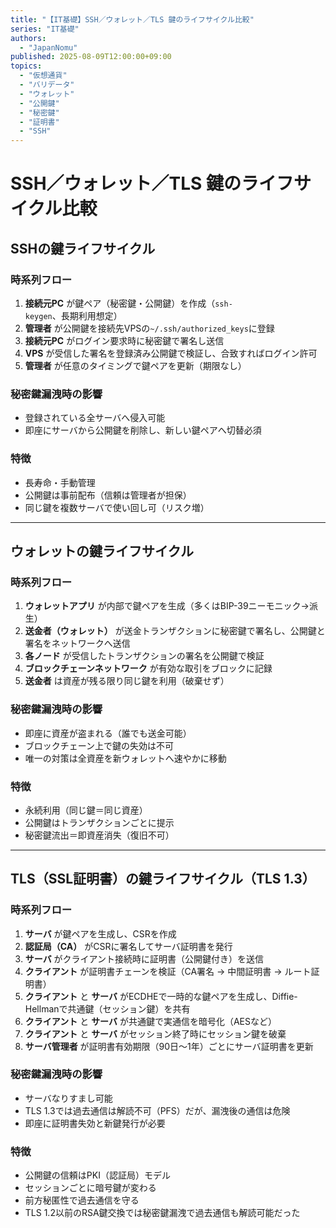 ```yaml
---
title: "【IT基礎】SSH／ウォレット／TLS 鍵のライフサイクル比較"
series: "IT基礎"
authors:
  - "JapanNomu"
published: 2025-08-09T12:00:00+09:00
topics:
  - "仮想通貨"
  - "バリデータ"
  - "ウォレット"
  - "公開鍵"
  - "秘密鍵"
  - "証明書"
  - "SSH"
---
```


# SSH／ウォレット／TLS 鍵のライフサイクル比較

## SSHの鍵ライフサイクル
### 時系列フロー
1. **接続元PC** が鍵ペア（秘密鍵・公開鍵）を作成（`ssh-keygen`、長期利用想定）  
2. **管理者** が公開鍵を接続先VPSの`~/.ssh/authorized_keys`に登録  
3. **接続元PC** がログイン要求時に秘密鍵で署名し送信  
4. **VPS** が受信した署名を登録済み公開鍵で検証し、合致すればログイン許可  
5. **管理者** が任意のタイミングで鍵ペアを更新（期限なし）

### 秘密鍵漏洩時の影響
- 登録されている全サーバへ侵入可能
- 即座にサーバから公開鍵を削除し、新しい鍵ペアへ切替必須

### 特徴
- 長寿命・手動管理
- 公開鍵は事前配布（信頼は管理者が担保）
- 同じ鍵を複数サーバで使い回し可（リスク増）

---

## ウォレットの鍵ライフサイクル
### 時系列フロー
1. **ウォレットアプリ** が内部で鍵ペアを生成（多くはBIP-39ニーモニック→派生）  
2. **送金者（ウォレット）** が送金トランザクションに秘密鍵で署名し、公開鍵と署名をネットワークへ送信  
3. **各ノード** が受信したトランザクションの署名を公開鍵で検証  
4. **ブロックチェーンネットワーク** が有効な取引をブロックに記録  
5. **送金者** は資産が残る限り同じ鍵を利用（破棄せず）

### 秘密鍵漏洩時の影響
- 即座に資産が盗まれる（誰でも送金可能）
- ブロックチェーン上で鍵の失効は不可
- 唯一の対策は全資産を新ウォレットへ速やかに移動

### 特徴
- 永続利用（同じ鍵＝同じ資産）
- 公開鍵はトランザクションごとに提示
- 秘密鍵流出＝即資産消失（復旧不可）

---

## TLS（SSL証明書）の鍵ライフサイクル（TLS 1.3）
### 時系列フロー
1. **サーバ** が鍵ペアを生成し、CSRを作成  
2. **認証局（CA）** がCSRに署名してサーバ証明書を発行  
3. **サーバ** がクライアント接続時に証明書（公開鍵付き）を送信  
4. **クライアント** が証明書チェーンを検証（CA署名 → 中間証明書 → ルート証明書）  
5. **クライアント** と **サーバ** がECDHEで一時的な鍵ペアを生成し、Diffie-Hellmanで共通鍵（セッション鍵）を共有  
6. **クライアント** と **サーバ** が共通鍵で実通信を暗号化（AESなど）  
7. **クライアント** と **サーバ** がセッション終了時にセッション鍵を破棄  
8. **サーバ管理者** が証明書有効期限（90日〜1年）ごとにサーバ証明書を更新

### 秘密鍵漏洩時の影響
- サーバなりすまし可能
- TLS 1.3では過去通信は解読不可（PFS）だが、漏洩後の通信は危険
- 即座に証明書失効と新鍵発行が必要

### 特徴
- 公開鍵の信頼はPKI（認証局）モデル
- セッションごとに暗号鍵が変わる
- 前方秘匿性で過去通信を守る
- TLS 1.2以前のRSA鍵交換では秘密鍵漏洩で過去通信も解読可能だった

